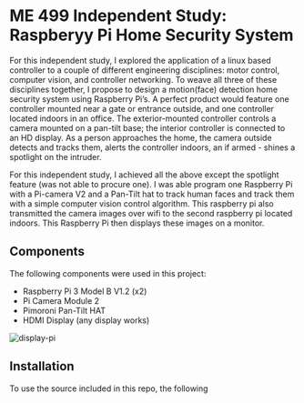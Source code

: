 # ME 499 Independent Study: Raspberyy Pi Home Security System

For this independent study, I explored the application of a linux based controller 
to a couple of different engineering disciplines: motor control, computer vision, and controller networking. 
To weave all three of these disciplines together, I propose to design a motion(face) detection home security
system using Raspberry Pi’s. A perfect product would feature one controller mounted near a gate or entrance outside,
and one controller located indoors in an office. The exterior-mounted controller controls a camera mounted on a pan-tilt 
base; the interior controller is connected to an HD display. As a person approaches the home, the camera outside detects 
and tracks them, alerts the controller indoors, an if armed - shines a spotlight on the intruder.

For this independent study, I achieved all the above except the spotlight feature (was not able to procure one). I was able
program one Raspberry Pi with a Pi-camera V2 and a Pan-Tilt hat to track human faces and track them with a simple computer vision 
control algorithm. This raspberry pi also transmitted the camera images over wifi to the second raspberry pi located indoors. This 
Raspberry Pi then displays these images on a monitor.

## Components
The following components were used in this project:
- Raspberry Pi 3 Model B V1.2 (x2)
- Pi Camera Module 2
- Pimoroni Pan-Tilt HAT
- HDMI Display (any display works)

![display-pi](https://github.com/jrroches/ME-499-object-tracking-raspis/main/images/display-pi.jpg?raw=true)

## Installation
To use the source included in this repo, the following 